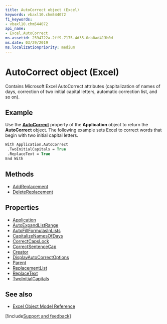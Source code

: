 ```yaml
---
title: AutoCorrect object (Excel)
keywords: vbaxl10.chm544072
f1_keywords:
- vbaxl10.chm544072
api_name:
- Excel.AutoCorrect
ms.assetid: 2594722a-2ff9-7175-4d35-0da0ad413b0d
ms.date: 03/29/2019
ms.localizationpriority: medium
---
```



# AutoCorrect object (Excel)

Contains Microsoft Excel AutoCorrect attributes (capitalization of names of days, correction of two initial capital letters, automatic correction list, and so on).


## Example

Use the **[AutoCorrect](Excel.Application.AutoCorrect.md)** property of the **Application** object to return the **AutoCorrect** object. The following example sets Excel to correct words that begin with two initial capital letters.

```vb
With Application.AutoCorrect 
 .TwoInitialCapitals = True 
 .ReplaceText = True 
End With
```


## Methods

- [AddReplacement](Excel.AutoCorrect.AddReplacement.md)
- [DeleteReplacement](Excel.AutoCorrect.DeleteReplacement.md)

## Properties

- [Application](Excel.AutoCorrect.Application.md)
- [AutoExpandListRange](Excel.AutoCorrect.AutoExpandListRange.md)
- [AutoFillFormulasInLists](Excel.AutoCorrect.AutoFillFormulasInLists.md)
- [CapitalizeNamesOfDays](Excel.AutoCorrect.CapitalizeNamesOfDays.md)
- [CorrectCapsLock](Excel.AutoCorrect.CorrectCapsLock.md)
- [CorrectSentenceCap](Excel.AutoCorrect.CorrectSentenceCap.md)
- [Creator](Excel.AutoCorrect.Creator.md)
- [DisplayAutoCorrectOptions](Excel.AutoCorrect.DisplayAutoCorrectOptions.md)
- [Parent](Excel.AutoCorrect.Parent.md)
- [ReplacementList](Excel.AutoCorrect.ReplacementList.md)
- [ReplaceText](Excel.AutoCorrect.ReplaceText.md)
- [TwoInitialCapitals](Excel.AutoCorrect.TwoInitialCapitals.md)


## See also

- [Excel Object Model Reference](overview/Excel/object-model.md)

[!include[Support and feedback](~/includes/feedback-boilerplate.md)]